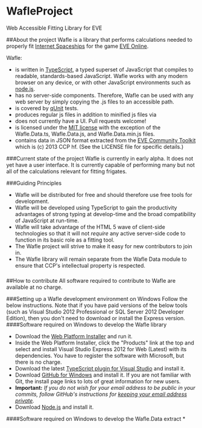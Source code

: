 WafleProject
============
Web Accessible Fitting Library for EVE

##About the project
Wafle is a library that performs calculations needed to properly fit [Internet Spaceships](http://www.eveonline.com/universe/spaceships/) for the game [EVE Online](http://www.eveonline.com).

Wafle:
* is written in [TypeScript](https://typescript.codeplex.com/), a typed superset of JavaScript that compiles to readable, standards-based JavaScript.  Wafle works with any modern browser on any device, or with other JavaScript environments such as [node.js](http://nodejs.org/).
* has no server-side components.  Therefore, Wafle can be used with any web server by simply copying the .js files to an accessible path.
* is covered by [qUnit](http://qunitjs.com/) tests.
* produces regular js files in addition to minified js files via 
* does not currently have a UI.  Pull requests welcome!
* is licensed under the [MIT license](http://opensource.org/licenses/MIT) with the exception of the Wafle.Data.ts, Wafle.Data.js, and Wafle.Data.min.js files.
* contains data in JSON format extracted from the [EVE Community Toolkit](http://community.eveonline.com/community/fansites/toolkit/) which is (c) 2013 CCP hf. (See the LICENSE file for specific details.)

###Current state of the project
Wafle is currently in early alpha.  It does not yet have a user interface.  It is currently capable of performing many but not all of the calculations relevant for fitting frigates.

###Guiding Principles
* Wafle will be distributed for free and should therefore use free tools for development.
* Wafle will be developed using TypeScript to gain the productivity advantages of strong typing at develop-time and the broad compatibility of JavaScript at run-time.
* Wafle will take advantage of the HTML 5 wave of client-side technologies so that it will not _require_ any active server-side code to function in its basic role as a fitting tool.
* The Wafle project will strive to make it easy for new contributors to join in.
* The Wafle library will remain separate from the Wafle Data module to ensure that CCP's intellectual property is respected.

###


##How to contribute
All software required to contribute to Wafle are available at no charge.

###Setting up a Wafle development environment on Windows
Follow the below instructions.  Note that if you have paid versions of the below tools (such as Visual Studio 2012 Professional or SQL Server 2012 Developer Edition), then you don't need to download or install the Express version.
####Software required on Windows to develop the Wafle library
* Download the [Web Platform Installer](http://www.microsoft.com/web/downloads/platform.aspx) and run it.
 * Inside the Web Platform Installer, click the "Products" link at the top and select and install Visual Studio Express 2012 for Web (Latest) with its dependencies.  You have to register the software with Microsoft, but there is no charge.
* Download the latest [TypeScript plugin for Visual Studio](http://www.typescriptlang.org/) and install it.
* Download [GitHub for Windows](https://help.github.com/articles/set-up-git#platform-windows) and install it.  If you are not familiar with Git, the install page links to lots of great information for new users.
 * **Important:** _If you do not wish for your email address to be public in your commits, follow GitHub's instructions for [keeping your email address private](https://help.github.com/articles/keeping-your-email-address-private)._
* Download [Node.js](http://nodejs.org/) and install it.

####Software required on Windows to develop the Wafle.Data extract
* 
 